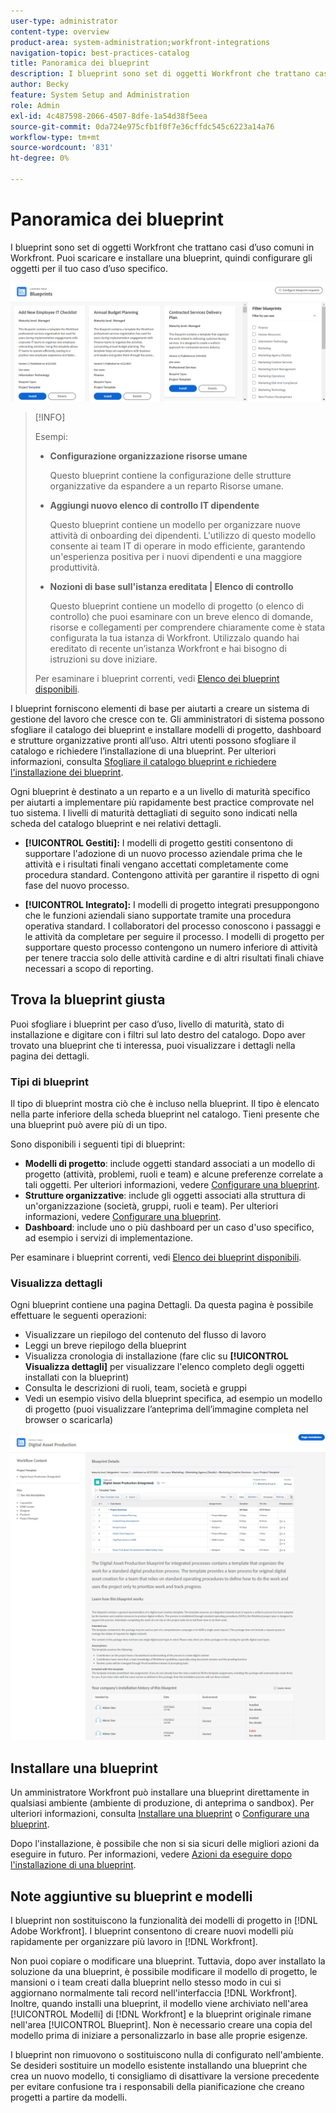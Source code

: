 ```yaml
---
user-type: administrator
content-type: overview
product-area: system-administration;workfront-integrations
navigation-topic: best-practices-catalog
title: Panoramica dei blueprint
description: I blueprint sono set di oggetti Workfront che trattano casi d’uso comuni in Workfront. Puoi scaricare e installare una blueprint, quindi configurare gli oggetti per il tuo caso d’uso specifico.
author: Becky
feature: System Setup and Administration
role: Admin
exl-id: 4c487598-2066-4507-8dfe-1a54d38f5eea
source-git-commit: 0da724e975cfb1f0f7e36cffdc545c6223a14a76
workflow-type: tm+mt
source-wordcount: '831'
ht-degree: 0%

---
```


# Panoramica dei blueprint

<!--Audited: 01/2024-->

I blueprint sono set di oggetti Workfront che trattano casi d’uso comuni in Workfront. Puoi scaricare e installare una blueprint, quindi configurare gli oggetti per il tuo caso d’uso specifico.

![](assets/blueprints-main-page-catalog.png)

>[!INFO]
>
>Esempi:
>
>* **Configurazione organizzazione risorse umane**
>
>   Questo blueprint contiene la configurazione delle strutture organizzative da espandere a un reparto Risorse umane.
>
>* **Aggiungi nuovo elenco di controllo IT dipendente**
>
>   Questo blueprint contiene un modello per organizzare nuove attività di onboarding dei dipendenti. L&#39;utilizzo di questo modello consente ai team IT di operare in modo efficiente, garantendo un&#39;esperienza positiva per i nuovi dipendenti e una maggiore produttività.
>
>* **Nozioni di base sull&#39;istanza ereditata | Elenco di controllo**
>
>    Questo blueprint contiene un modello di progetto (o elenco di controllo) che puoi esaminare con un breve elenco di domande, risorse e collegamenti per comprendere chiaramente come è stata configurata la tua istanza di Workfront. Utilizzalo quando hai ereditato di recente un’istanza Workfront e hai bisogno di istruzioni su dove iniziare.
>
>Per esaminare i blueprint correnti, vedi [Elenco dei blueprint disponibili](/help/quicksilver/administration-and-setup/blueprints/list-of-available-blueprints.md).


I blueprint forniscono elementi di base per aiutarti a creare un sistema di gestione del lavoro che cresce con te. Gli amministratori di sistema possono sfogliare il catalogo dei blueprint e installare modelli di progetto, dashboard e strutture organizzative pronti all’uso. Altri utenti possono sfogliare il catalogo e richiedere l’installazione di una blueprint. Per ulteriori informazioni, consulta [Sfogliare il catalogo blueprint e richiedere l&#39;installazione dei blueprint](../../administration-and-setup/blueprints/browse-catalog.md).

Ogni blueprint è destinato a un reparto e a un livello di maturità specifico per aiutarti a implementare più rapidamente best practice comprovate nel tuo sistema. I livelli di maturità dettagliati di seguito sono indicati nella scheda del catalogo blueprint e nei relativi dettagli.

* **[!UICONTROL Gestiti]:** I modelli di progetto gestiti consentono di supportare l&#39;adozione di un nuovo processo aziendale prima che le attività e i risultati finali vengano accettati completamente come procedura standard. Contengono attività per garantire il rispetto di ogni fase del nuovo processo.

* **[!UICONTROL Integrato]:** I modelli di progetto integrati presuppongono che le funzioni aziendali siano supportate tramite una procedura operativa standard. I collaboratori del processo conoscono i passaggi e le attività da completare per seguire il processo. I modelli di progetto per supportare questo processo contengono un numero inferiore di attività per tenere traccia solo delle attività cardine e di altri risultati finali chiave necessari a scopo di reporting.

## Trova la blueprint giusta

Puoi sfogliare i blueprint per caso d’uso, livello di maturità, stato di installazione e digitare con i filtri sul lato destro del catalogo. Dopo aver trovato una blueprint che ti interessa, puoi visualizzare i dettagli nella pagina dei dettagli.

### Tipi di blueprint

Il tipo di blueprint mostra ciò che è incluso nella blueprint. Il tipo è elencato nella parte inferiore della scheda blueprint nel catalogo. Tieni presente che una blueprint può avere più di un tipo.

Sono disponibili i seguenti tipi di blueprint:

* **Modelli di progetto**: include oggetti standard associati a un modello di progetto (attività, problemi, ruoli e team) e alcune preferenze correlate a tali oggetti. Per ulteriori informazioni, vedere [Configurare una blueprint](../../administration-and-setup/blueprints/configure-template-package.md).
* **Strutture organizzative**: include gli oggetti associati alla struttura di un&#39;organizzazione (società, gruppi, ruoli e team). Per ulteriori informazioni, vedere [Configurare una blueprint](../../administration-and-setup/blueprints/configure-template-package.md).
* **Dashboard**: include uno o più dashboard per un caso d&#39;uso specifico, ad esempio i servizi di implementazione.
<!--
* Request queues: Includes one or more projects configured as request queues.
* Custom forms: Includes custom forms attached to another object type, such as a project or portfolio.
* Setup features: Includes one or more elements that are configured in the Setup area of Workfront, such as layout templates.
-->

Per esaminare i blueprint correnti, vedi [Elenco dei blueprint disponibili](/help/quicksilver/administration-and-setup/blueprints/list-of-available-blueprints.md).

### Visualizza dettagli

Ogni blueprint contiene una pagina Dettagli. Da questa pagina è possibile effettuare le seguenti operazioni:

* Visualizzare un riepilogo del contenuto del flusso di lavoro
* Leggi un breve riepilogo della blueprint
* Visualizza cronologia di installazione (fare clic su **[!UICONTROL Visualizza dettagli]** per visualizzare l&#39;elenco completo degli oggetti installati con la blueprint)
* Consulta le descrizioni di ruoli, team, società e gruppi
* Vedi un esempio visivo della blueprint specifica, ad esempio un modello di progetto (puoi visualizzare l’anteprima dell’immagine completa nel browser o scaricarla)

![[!UICONTROL Dettagli blueprint] pagina](assets/blueprint-details-page-2022.png)

## Installare una blueprint

Un amministratore Workfront può installare una blueprint direttamente in qualsiasi ambiente (ambiente di produzione, di anteprima o sandbox). Per ulteriori informazioni, consulta [Installare una blueprint](../../administration-and-setup/blueprints/blueprints-install.md) o [Configurare una blueprint](../../administration-and-setup/blueprints/configure-template-package.md).

Dopo l&#39;installazione, è possibile che non si sia sicuri delle migliori azioni da eseguire in futuro. Per informazioni, vedere [Azioni da eseguire dopo l&#39;installazione di una blueprint](../../administration-and-setup/blueprints/best-next-actions-after-install.md).

## Note aggiuntive su blueprint e modelli

I blueprint non sostituiscono la funzionalità dei modelli di progetto in [!DNL Adobe Workfront]. I blueprint consentono di creare nuovi modelli più rapidamente per organizzare più lavoro in [!DNL Workfront].

Non puoi copiare o modificare una blueprint. Tuttavia, dopo aver installato la soluzione da una blueprint, è possibile modificare il modello di progetto, le mansioni o i team creati dalla blueprint nello stesso modo in cui si aggiornano normalmente tali record nell&#39;interfaccia [!DNL Workfront]. Inoltre, quando installi una blueprint, il modello viene archiviato nell&#39;area [!UICONTROL Modelli] di [!DNL Workfront] e la blueprint originale rimane nell&#39;area [!UICONTROL Blueprint]. Non è necessario creare una copia del modello prima di iniziare a personalizzarlo in base alle proprie esigenze.

I blueprint non rimuovono o sostituiscono nulla di configurato nell&#39;ambiente. Se desideri sostituire un modello esistente installando una blueprint che crea un nuovo modello, ti consigliamo di disattivare la versione precedente per evitare confusione tra i responsabili della pianificazione che creano progetti a partire da modelli.

